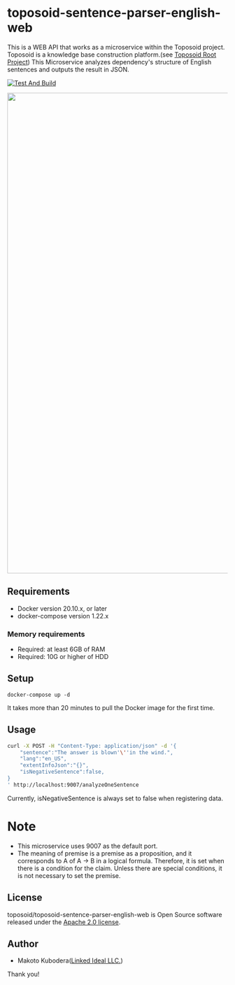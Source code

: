 # toposoid-sentence-parser-english-web
This is a WEB API that works as a microservice within the Toposoid project.
Toposoid is a knowledge base construction platform.(see [Toposoid Root Project](https://github.com/toposoid/toposoid.git))
This Microservice analyzes dependency's structure of English sentences and outputs the result in JSON.

[![Test And Build](https://github.com/toposoid/toposoid-sentence-parser-english-web/actions/workflows/action.yml/badge.svg)](https://github.com/toposoid/toposoid-sentence-parser-english-web/actions/workflows/action.yml)

<img width="1099" src="https://user-images.githubusercontent.com/82787843/163391974-253c45bf-456d-4ef7-afe1-b996c24ea52a.png">


## Requirements
* Docker version 20.10.x, or later
* docker-compose version 1.22.x

### Memory requirements
* Required: at least 6GB of RAM
* Required: 10G or higher of HDD

## Setup
```bssh
docker-compose up -d
```
It takes more than 20 minutes to pull the Docker image for the first time.

## Usage
```bash
curl -X POST -H "Content-Type: application/json" -d '{
    "sentence":"The answer is blown'\''in the wind.", 
    "lang":"en_US", 
    "extentInfoJson":"{}",
    "isNegativeSentence":false, 
}
' http://localhost:9007/analyzeOneSentence
```
Currently, isNegativeSentence is always set to false when registering data.

# Note
* This microservice uses 9007 as the default port.
* The meaning of premise is a premise as a proposition, and it corresponds to A of A → B in a logical formula. Therefore, it is set when there is a condition for the claim. Unless there are special conditions, it is not necessary to set the premise.

## License
toposoid/toposoid-sentence-parser-english-web is Open Source software released under the [Apache 2.0 license](https://www.apache.org/licenses/LICENSE-2.0.html).

## Author
* Makoto Kubodera([Linked Ideal LLC.](https://linked-ideal.com/))

Thank you!
